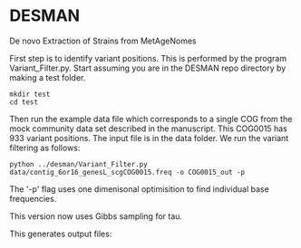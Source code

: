 # DESMAN
De novo Extraction of Strains from MetAgeNomes

First step is to identify variant positions. This is performed by the program Variant_Filter.py. 
Start assuming you are in the DESMAN repo directory by making a test folder.

    mkdir test
    cd test

Then run the example data file which corresponds to a single COG from the mock community data set 
described in the manuscript. This COG0015 has 933 variant positions. The input file is in the data 
folder. We run the variant filtering as follows:

    python ../desman/Variant_Filter.py data/contig_6or16_genesL_scgCOG0015.freq -o COG0015_out -p

The '-p' flag uses one dimenisonal optimisition to find individual base frequencies.

This version now uses Gibbs sampling for tau.

This generates output files: 

